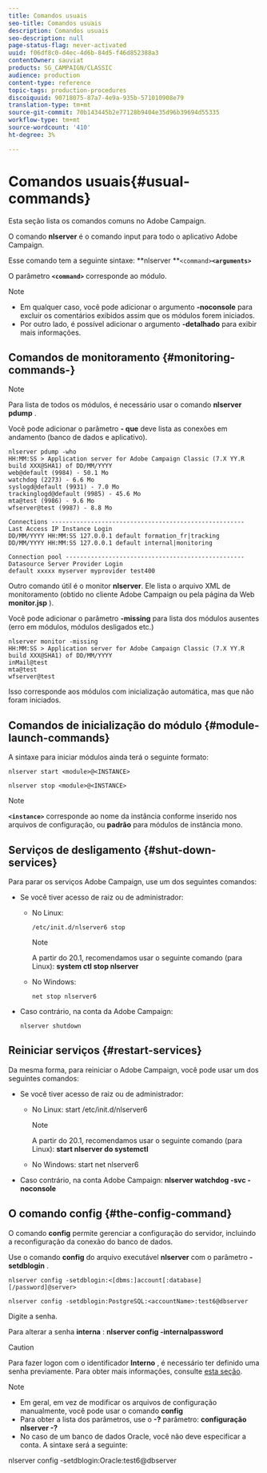 ```yaml
---
title: Comandos usuais
seo-title: Comandos usuais
description: Comandos usuais
seo-description: null
page-status-flag: never-activated
uuid: f06df8c0-d4ec-4d6b-84d5-f46d852388a3
contentOwner: sauviat
products: SG_CAMPAIGN/CLASSIC
audience: production
content-type: reference
topic-tags: production-procedures
discoiquuid: 90718075-87a7-4e9a-935b-571010908e79
translation-type: tm+mt
source-git-commit: 70b143445b2e77128b9404e35d96b39694d55335
workflow-type: tm+mt
source-wordcount: '410'
ht-degree: 3%

---
```



# Comandos usuais{#usual-commands}

Esta seção lista os comandos comuns no Adobe Campaign.

O comando **nlserver** é o comando input para todo o aplicativo Adobe Campaign.

Esse comando tem a seguinte sintaxe: **nlserver **`<command>`****`<arguments>`****

O parâmetro **`<command>`** corresponde ao módulo.

>[!NOTE]
>
>* Em qualquer caso, você pode adicionar o argumento **-noconsole** para excluir os comentários exibidos assim que os módulos forem iniciados.
>* Por outro lado, é possível adicionar o argumento **-detalhado** para exibir mais informações.

>



## Comandos de monitoramento {#monitoring-commands-}

>[!NOTE]
>
>Para lista de todos os módulos, é necessário usar o comando **nlserver pdump** .

Você pode adicionar o parâmetro **- que** deve lista as conexões em andamento (banco de dados e aplicativo).

```
nlserver pdump -who
HH:MM:SS > Application server for Adobe Campaign Classic (7.X YY.R build XXX@SHA1) of DD/MM/YYYY
web@default (9984) - 50.1 Mo
watchdog (2273) - 6.6 Mo
syslogd@default (9931) - 7.0 Mo
trackinglogd@default (9985) - 45.6 Mo
mta@test (9986) - 9.6 Mo
wfserver@test (9987) - 8.8 Mo

Connections ------------------------------------------------------
Last Access IP Instance Login 
DD/MM/YYYY HH:MM:SS 127.0.0.1 default formation_fr|tracking
DD/MM/YYYY HH:MM:SS 127.0.0.1 default internal|monitoring

Connection pool --------------------------------------------------
Datasource Server Provider Login 
default xxxxx myserver myprovider test400
```

Outro comando útil é o monitor **nlserver**. Ele lista o arquivo XML de monitoramento (obtido no cliente Adobe Campaign ou pela página da Web **monitor.jsp** ).

Você pode adicionar o parâmetro **-missing** para lista dos módulos ausentes (erro em módulos, módulos desligados etc.)

```
nlserver monitor -missing
HH:MM:SS > Application server for Adobe Campaign Classic (7.X YY.R build XXX@SHA1) of DD/MM/YYYY
inMail@test
mta@test
wfserver@test
```

Isso corresponde aos módulos com inicialização automática, mas que não foram iniciados.

## Comandos de inicialização do módulo {#module-launch-commands}

A sintaxe para iniciar módulos ainda terá o seguinte formato:

```
nlserver start <module>@<INSTANCE>
```

```
nlserver stop <module>@<INSTANCE>
```

>[!NOTE]
>
>**`<instance>`** corresponde ao nome da instância conforme inserido nos arquivos de configuração, ou **padrão** para módulos de instância mono.

## Serviços de desligamento {#shut-down-services}

Para parar os serviços Adobe Campaign, use um dos seguintes comandos:

* Se você tiver acesso de raiz ou de administrador:

   * No Linux:

      ```
      /etc/init.d/nlserver6 stop
      ```

      >[!NOTE]
      >
      >A partir do 20.1, recomendamos usar o seguinte comando (para Linux): **system ctl stop nlserver**

   * No Windows:

      ```
      net stop nlserver6
      ```

* Caso contrário, na conta da Adobe Campaign:

   ```
   nlserver shutdown 
   ```

## Reiniciar serviços {#restart-services}

Da mesma forma, para reiniciar o Adobe Campaign, você pode usar um dos seguintes comandos:

* Se você tiver acesso de raiz ou de administrador:

   * No Linux: start /etc/init.d/nlserver6

      >[!NOTE]
      >
      >A partir do 20.1, recomendamos usar o seguinte comando (para Linux): **start nlserver do systemctl**

   * No Windows: start net nlserver6

* Caso contrário, na conta Adobe Campaign: **nlserver watchdog -svc -noconsole**

## O comando config {#the-config-command}

O comando **config** permite gerenciar a configuração do servidor, incluindo a reconfiguração da conexão do banco de dados.

Use o comando **config** do arquivo executável **nlserver** com o parâmetro **-setdblogin** .

```
nlserver config -setdblogin:<[dbms:]account[:database][/password]@server>
```

```
nlserver config -setdblogin:PostgreSQL:<accountName>:test6@dbserver
```

Digite a senha.

Para alterar a senha **interna** : **nlserver config -internalpassword**

>[!CAUTION]
>
>Para fazer logon com o identificador **Interno** , é necessário ter definido uma senha previamente. Para obter mais informações, consulte [esta seção](../../installation/using/campaign-server-configuration.md#internal-identifier).

>[!NOTE]
>
>* Em geral, em vez de modificar os arquivos de configuração manualmente, você pode usar o comando **config**
>* Para obter a lista dos parâmetros, use o **-?** parâmetro: **configuração nlserver -?**
>* No caso de um banco de dados Oracle, você não deve especificar a conta. A sintaxe será a seguinte:

>
>  
nlserver config -setdblogin:Oracle:test6@dbserver


